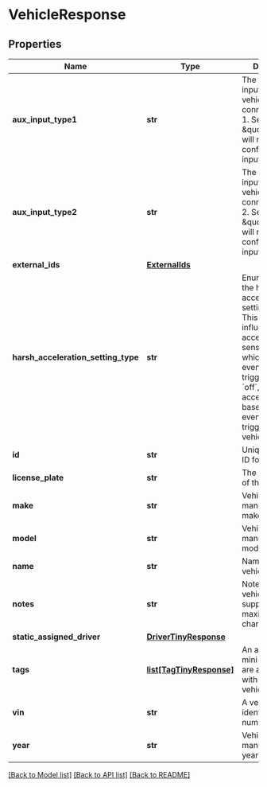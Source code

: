 # VehicleResponse

## Properties
Name | Type | Description | Notes
------------ | ------------- | ------------- | -------------
**aux_input_type1** | **str** | The type of aux input that this vehicle has connected to port 1. Setting to \&quot;none\&quot; will remove the configured aux input. | [optional] 
**aux_input_type2** | **str** | The type of aux input that this vehicle has connected to port 2. Setting to \&quot;none\&quot; will remove the configured aux input. | [optional] 
**external_ids** | [**ExternalIds**](ExternalIds.md) |  | [optional] 
**harsh_acceleration_setting_type** | **str** | Enumeration of the harsh acceleration setting types. This setting influences the acceleration sensitivity from which a harsh event is triggered. If set to &#x60;off&#x60;, then no acceleration based harsh events are triggered for the vehicle. | [optional] 
**id** | **str** | Unique Samsara ID for the vehicle. | 
**license_plate** | **str** | The license plate of this vehicle. | [optional] 
**make** | **str** | Vehicle&#x27;s manufacturing make. | [optional] 
**model** | **str** | Vehicle&#x27;s manufacturing model. | [optional] 
**name** | **str** | Name of the vehicle. | [optional] 
**notes** | **str** | Notes about a vehicle. Samsara supports a maximum of 255 chars. | [optional] 
**static_assigned_driver** | [**DriverTinyResponse**](DriverTinyResponse.md) |  | [optional] 
**tags** | [**list[TagTinyResponse]**](TagTinyResponse.md) | An array of all tag mini-objects that are associated with the given vehicle. | [optional] 
**vin** | **str** | A vehicle identification number. | [optional] 
**year** | **str** | Vehicle&#x27;s manufacturing year. | [optional] 

[[Back to Model list]](../README.md#documentation-for-models) [[Back to API list]](../README.md#documentation-for-api-endpoints) [[Back to README]](../README.md)

